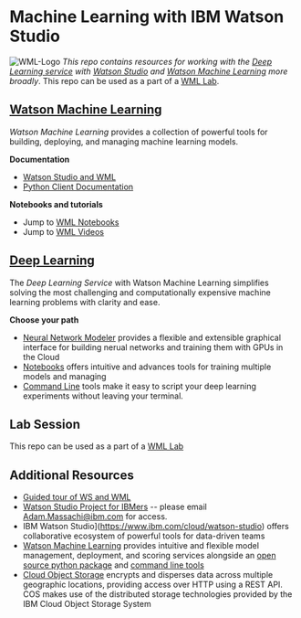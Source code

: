 # Machine Learning with IBM Watson Studio
![WML-Logo](https://cdn-images-1.medium.com/max/1280/1*BdcXM7Qk8fmXBIMTEpaugg.png)
_This repo contains resources for working with the [Deep Learning service](https://dataplatform.ibm.com/docs/content/analyze-data/ml_dlaas.html?context=analytics) with [Watson Studio](https://dataplatform.ibm.com/docs/content/?context=analytics) and [Watson Machine Learning](https://developer.ibm.com/clouddataservices/docs/ibm-watson-machine-learning/) more broadly_. This repo can be used as a part of a [WML Lab](https://github.ibm.com/Adam-Massachi/WMLDeepLearning/tree/master/Lab). 
<br> 



## [Watson Machine Learning](https://github.ibm.com/Adam-Massachi/WMLDeepLearning/tree/master/WML)
_Watson Machine Learning_ provides a collection of powerful tools for building, deploying, and managing machine learning models. 

**Documentation** 
* [Watson Studio and WML](https://datascience.ibm.com/docs/content/analyze-data/wml-ai.html?context=analytics)
* [Python Client Documentation](http://wml-api-pyclient.mybluemix.net/)

**Notebooks and tutorials**
* Jump to [WML Notebooks](./WML/Notebooks)
* Jump to [WML Videos](./WML/VideoLinks)

## [Deep Learning](https://github.ibm.com/Adam-Massachi/WMLDeepLearning/tree/master/DeepLearning)
The _Deep Learning Service_ with Watson Machine Learning simplifies solving the most challenging and computationally expensive machine learning problems with clarity and ease. 

**Choose your path**
* [Neural Network Modeler](https://github.ibm.com/Adam-Massachi/WMLDeepLearning/tree/master/DeepLearning/NeuralNetworkModeler) provides a flexible and extensible graphical interface for building nerual networks and training them with GPUs in the Cloud
* [Notebooks](./DeepLearning/NotebooksPath) offers intuitive and advances tools for training multiple models and managing 
* [Command Line](./DeepLearning/ScriptsAndExperiments) tools make it easy to script your deep learning experiments without leaving your terminal. 



## Lab Session
This repo can be used as a part of a [WML Lab](https://github.ibm.com/Adam-Massachi/WMLDeepLearning/tree/master/Lab)



## Additional Resources

* [Guided tour of WS and WML](https://ibm-dte.mybluemix.net/ibm-watson-studio-machine-learning#test-drive)
* [Watson Studio Project for IBMers](https://dataplatform.ibm.com/projects/f3552f5d-a237-4a8f-a295-e1ca25fd005b?context=analytics) -- please email Adam.Massachi@ibm.com for access. 
* IBM Watson Studio](https://www.ibm.com/cloud/watson-studio) offers collaborative ecosystem of powerful tools for data-driven teams
* [Watson Machine Learning](https://developer.ibm.com/clouddataservices/docs/ibm-watson-machine-learning/) provides intuitive and flexible model management, deployment, and scoring services alongside an [open source python package](http://wml-api-pyclient.mybluemix.net/) and [command line tools]()
* [Cloud Object Storage](https://console.bluemix.net/docs/services/cloud-object-storage/basics/order-storage.html#order-storage) encrypts and disperses data across multiple geographic locations, providing access over HTTP using a REST API. COS makes use of the distributed storage technologies provided by the IBM Cloud Object Storage System